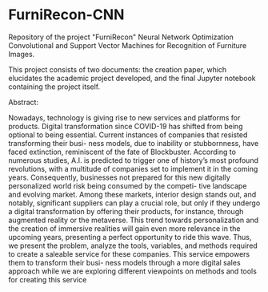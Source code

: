 # FurniRecon-CNN
Repository of the project "FurniRecon"  Neural Network Optimization Convolutional and Support Vector Machines for Recognition of Furniture Images.

This project consists of two documents: the creation paper, which elucidates the academic project developed, and the final Jupyter notebook containing the project itself.

Abstract:

Nowadays, technology is giving rise to new services and platforms for products.
Digital transformation since COVID-19 has shifted from being optional to being
essential. Current instances of companies that resisted transforming their busi-
ness models, due to inability or stubbornness, have faced extinction, reminiscent
of the fate of Blockbuster. According to numerous studies, A.I. is predicted to
trigger one of history’s most profound revolutions, with a multitude of companies
set to implement it in the coming years. Consequently, businesses not prepared
for this new digitally personalized world risk being consumed by the competi-
tive landscape and evolving market. Among these markets, interior design stands
out, and notably, significant suppliers can play a crucial role, but only if they
undergo a digital transformation by offering their products, for instance, through
augmented reality or the metaverse. This trend towards personalization and the
creation of immersive realities will gain even more relevance in the upcoming
years, presenting a perfect opportunity to ride this wave. Thus, we present the
problem, analyze the tools, variables, and methods required to create a saleable
service for these companies. This service empowers them to transform their busi-
ness models through a more digital sales approach while we are exploring different
viewpoints on methods and tools for creating this service
